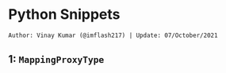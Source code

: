 <!-- ---
hide:
  - navigation # Hide navigation
  - toc        # Hide table of contents
--- -->

# Python Snippets
`Author: Vinay Kumar (@imflash217) | Update: 07/October/2021`

<!-- ######################################################################################################### -->

## 1: `MappingProxyType`



